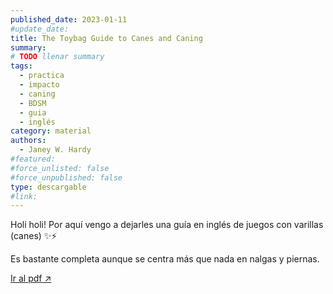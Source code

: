 ```yaml
---
published_date: 2023-01-11
#update_date: 
title: The Toybag Guide to Canes and Caning
summary:
# TODO llenar summary
tags:
  - practica
  - impacto
  - caning
  - BDSM
  - guia
  - inglés
category: material
authors:
  - Janey W. Hardy
#featured: 
#force_unlisted: false
#force_unpublished: false
type: descargable
#link:
---
```


<script>
    import guia from '$lib/posts/media/toybag-guide-to-canes-and-caning/1.pdf'
    </script>

Holi holi! Por aquí vengo a dejarles una guía en inglés de juegos con varillas (canes) ✨⚡️

Es bastante completa aunque se centra más que nada en nalgas y piernas.

<object data={guia} type="application/pdf" width="800px" height="1000px" alt="pdf">
<a href={guia}>Ir al pdf ↗️</a>
</object>
